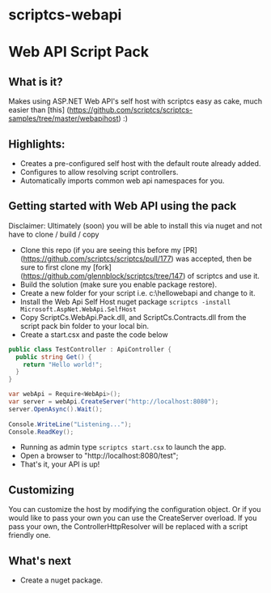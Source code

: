scriptcs-webapi
===============

# Web API Script Pack

## What is it?
Makes using ASP.NET Web API's self host with scriptcs easy as cake, much easier than [this] (https://github.com/scriptcs/scriptcs-samples/tree/master/webapihost) :)

## Highlights:

* Creates a pre-configured self host with the default route already added.
* Configures to allow resolving script controllers.
* Automatically imports common web api namespaces for you.

## Getting started with Web API using the pack

Disclaimer: Ultimately (soon) you will be able to install this via nuget and not have to clone / build / copy

* Clone this repo (if you are seeing this before my [PR] (https://github.com/scriptcs/scriptcs/pull/177) was accepted, then be sure to first clone my [fork] (https://github.com/glennblock/scriptcs/tree/147) of scriptcs and use it.
* Build the solution (make sure you enable package restore).
* Create a new folder for your script i.e. c:\hellowebapi and change to it.
* Install the Web Api Self Host nuget package ```scriptcs -install Microsoft.AspNet.WebApi.SelfHost```
* Copy ScriptCs.WebApi.Pack.dll, and ScriptCs.Contracts.dll from the script pack bin folder to your local bin.
* Create a start.csx and paste the code below

```csharp
public class TestController : ApiController {
  public string Get() {
    return "Hello world!";
  }
}

var webApi = Require<WebApi>();
var server = webApi.CreateServer("http://localhost:8080");
server.OpenAsync().Wait();
 
Console.WriteLine("Listening...");
Console.ReadKey();
```
* Running as admin type ```scriptcs start.csx``` to launch the app.
* Open a browser to "http://localhost:8080/test";
* That's it, your API is up!

## Customizing
You can customize the host by modifying the configuration object. Or if you would like to pass your own you can use the CreateServer overload.
If you pass your own, the ControllerHttpResolver will be replaced with a script friendly one.

## What's next
* Create a nuget package.

